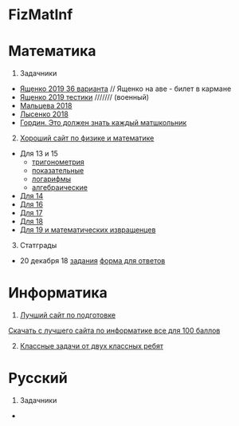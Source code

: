 # FizMatInf
# Математика
1. Задачники
  + [Ященко 2019 36 варианта](https://github.com/tanookki/FizMatInf/blob/master/2019_Ященко_36_вариантов.pdf) // Ященко на аве - билет в кармане
  + [Ященко 2019 тестики](https://github.com/tanookki/FizMatInf/blob/master/2019_Ященко_тест.pdf) /////// (военный)
  + [Мальцева 2018](https://github.com/tanookki/FizMatInf/blob/master/2018_Мальцева.pdf)
  + [Лысенко 2018](https://github.com/tanookki/FizMatInf/blob/master/2018_Лысенко.pdf)
  + [Гордин. Это должен знать каждый матшкольник](https://github.com/tanookki/FizMatInf/blob/master/Это%20должен%20знать%20каждый%20матшкольник.pdf)

2. [Хороший сайт по физике и математике](http://mathus.ru)
  + Для 13 и 15
    + [тригонометрия](https://github.com/tanookki/FizMatInf/blob/master/Тригонометрические%20уравнения.pdf)
    + [показательные](https://github.com/tanookki/FizMatInf/blob/master/Показательные%20уравнения%20и%20неравенства.pdf)
    + [логарифмы](https://github.com/tanookki/FizMatInf/blob/master/Логарифмические%20уравнения%20и%20неравенства.pdf)
    + [алгебраические](https://github.com/tanookki/FizMatInf/blob/master/Алгебраические%20уравнения%20и%20неравенства.pdf)
  + [Для 14](https://github.com/tanookki/FizMatInf/blob/master/Стереометрия.pdf)
  + [Для 16](https://github.com/tanookki/FizMatInf/blob/master/Планиметрия.pdf)
  + [Для 17](https://github.com/tanookki/FizMatInf/blob/master/Экономические%20задачи.pdf)
  + [Для 18](https://github.com/tanookki/FizMatInf/blob/master/Задачи%20с%20параметрами.pdf)
  + [Для 19 и математических извращенцев](https://github.com/tanookki/FizMatInf/blob/master/Нестандартные%20задачи.pdf)

3. Статграды
  + 20 декабря 18 [задания](https://github.com/tanookki/FizMatInf/blob/master/статград_20.12.18_задания.pdf) [форма для ответов](https://docs.google.com/spreadsheets/d/1yg7RwqaRn0PYUrywPNlMfG7MQpUKBhTjlZLgDCDpW78/edit?usp=sharing)



# Информатика
1. [Лучший сайт по подготовке](http://kpolyakov.spb.ru/school/ege.htm)

[Скачать с лучшего сайта по информатике все для 100 баллов](http://kpolyakov.spb.ru/download/ege2019kp.zip)

2. [Классные задачи от двух классных ребят](https://github.com/tanookki/FizMatInf/blob/master/сложные%2023.pdf)

# Русский
1. Задачники
  + 
